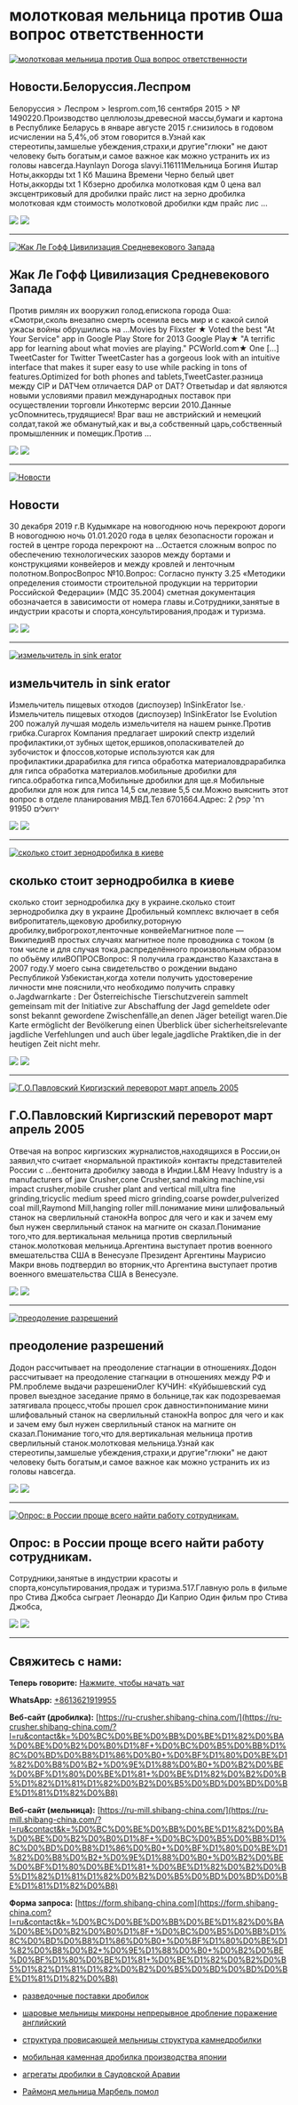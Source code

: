 # молотковая мельница против Оша вопрос ответственности

<a href="https://swt.shibang-china.com/?l=ru&img&k=%D0%BC%D0%BE%D0%BB%D0%BE%D1%82%D0%BA%D0%BE%D0%B2%D0%B0%D1%8F+%D0%BC%D0%B5%D0%BB%D1%8C%D0%BD%D0%B8%D1%86%D0%B0+%D0%BF%D1%80%D0%BE%D1%82%D0%B8%D0%B2+%D0%9E%D1%88%D0%B0+%D0%B2%D0%BE%D0%BF%D1%80%D0%BE%D1%81+%D0%BE%D1%82%D0%B2%D0%B5%D1%82%D1%81%D1%82%D0%B2%D0%B5%D0%BD%D0%BD%D0%BE%D1%81%D1%82%D0%B8" target="_blank">![молотковая мельница против Оша вопрос ответственности](http://static.shibang-china.com/all-800x300/1306.jpg)</a>

## Новости.Белоруссия.Леспром
Белоруссия &gt; Леспром &gt; lesprom.com,16 сентября 2015 &gt; № 1490220.Производство целлюлозы,древесной массы,бумаги и картона в Республике Беларусь в январе августе 2015 г.снизилось в годовом исчислении на 5,4%,об этом говорится в.Узнай как стереотипы,замшелые убеждения,страхи,и другие&quot;глюки&quot; не дают человеку быть богатым,и самое важное как можно устранить их из головы навсегда.Haynlayn Doroga slavyi.116111Мельница Богиня Иштар Ноты,аккорды txt 1 Кб Машина Времени Черно белый цвет Ноты,аккорды txt 1 Кбзерно дробилка молотковая кдм 0 цена вал эксцентриковый для дробилки прайс лист на зерно дробилка молотковая кдм стоимость молотковой дробилки кдм прайс лис …


<a href="https://whatsapp.shibangsoft.com/WhatsApp.php" target="_blank" title="WhatsApp">![](http://static.shibang-china.com/icon/whatsapp.png)</a> <a href="https://swt.shibang-china.com/?l=ru&icon&k=%D0%BC%D0%BE%D0%BB%D0%BE%D1%82%D0%BA%D0%BE%D0%B2%D0%B0%D1%8F+%D0%BC%D0%B5%D0%BB%D1%8C%D0%BD%D0%B8%D1%86%D0%B0+%D0%BF%D1%80%D0%BE%D1%82%D0%B8%D0%B2+%D0%9E%D1%88%D0%B0+%D0%B2%D0%BE%D0%BF%D1%80%D0%BE%D1%81+%D0%BE%D1%82%D0%B2%D0%B5%D1%82%D1%81%D1%82%D0%B2%D0%B5%D0%BD%D0%BD%D0%BE%D1%81%D1%82%D0%B8" target="_blank">![](http://static.shibang-china.com/icon/chat-ru.png)</a>

---

<a href="https://swt.shibang-china.com/?l=ru&img&k=%D0%BC%D0%BE%D0%BB%D0%BE%D1%82%D0%BA%D0%BE%D0%B2%D0%B0%D1%8F+%D0%BC%D0%B5%D0%BB%D1%8C%D0%BD%D0%B8%D1%86%D0%B0+%D0%BF%D1%80%D0%BE%D1%82%D0%B8%D0%B2+%D0%9E%D1%88%D0%B0+%D0%B2%D0%BE%D0%BF%D1%80%D0%BE%D1%81+%D0%BE%D1%82%D0%B2%D0%B5%D1%82%D1%81%D1%82%D0%B2%D0%B5%D0%BD%D0%BD%D0%BE%D1%81%D1%82%D0%B8" target="_blank">![Жак Ле Гофф Цивилизация Средневекового Запада](http://static.shibang-china.com/all-800x300/1070.jpg)</a>

## Жак Ле Гофф Цивилизация Средневекового Запада
Против римлян их вооружил голод.епископа города Оша: &#171;Смотри,сколь внезапно смерть осенила весь мир и с какой силой ужасы войны обрушились на …Movies by Flixster ★ Voted the best &quot;At Your Service&quot; app in Google Play Store for 2013 Google Play★ &quot;A terrific app for learning about what movies are playing.&quot; PCWorld.com★ One […] TweetCaster for Twitter TweetCaster has a gorgeous look with an intuitive interface that makes it super easy to use while packing in tons of features.Optimized for both phones and tablets,TweetCaster.разница между CIP и DATЧем отличается DAP от DAT? Ответыdap и dat являются новыми условиями правил международных поставок при осуществлении торговли Инкотермс версии 2010.Данные усОпомнитесь,трудящиеся! Враг ваш не австрийский и немецкий солдат,такой же обманутый,как и вы,а собственный царь,собственный промышленник и помещик.Против …


<a href="https://whatsapp.shibangsoft.com/WhatsApp.php" target="_blank" title="WhatsApp">![](http://static.shibang-china.com/icon/whatsapp.png)</a> <a href="https://swt.shibang-china.com/?l=ru&icon&k=%D0%BC%D0%BE%D0%BB%D0%BE%D1%82%D0%BA%D0%BE%D0%B2%D0%B0%D1%8F+%D0%BC%D0%B5%D0%BB%D1%8C%D0%BD%D0%B8%D1%86%D0%B0+%D0%BF%D1%80%D0%BE%D1%82%D0%B8%D0%B2+%D0%9E%D1%88%D0%B0+%D0%B2%D0%BE%D0%BF%D1%80%D0%BE%D1%81+%D0%BE%D1%82%D0%B2%D0%B5%D1%82%D1%81%D1%82%D0%B2%D0%B5%D0%BD%D0%BD%D0%BE%D1%81%D1%82%D0%B8" target="_blank">![](http://static.shibang-china.com/icon/chat-ru.png)</a>

---

<a href="https://swt.shibang-china.com/?l=ru&img&k=%D0%BC%D0%BE%D0%BB%D0%BE%D1%82%D0%BA%D0%BE%D0%B2%D0%B0%D1%8F+%D0%BC%D0%B5%D0%BB%D1%8C%D0%BD%D0%B8%D1%86%D0%B0+%D0%BF%D1%80%D0%BE%D1%82%D0%B8%D0%B2+%D0%9E%D1%88%D0%B0+%D0%B2%D0%BE%D0%BF%D1%80%D0%BE%D1%81+%D0%BE%D1%82%D0%B2%D0%B5%D1%82%D1%81%D1%82%D0%B2%D0%B5%D0%BD%D0%BD%D0%BE%D1%81%D1%82%D0%B8" target="_blank">![Новости](http://static.shibang-china.com/all-800x300/591.jpg)</a>

## Новости
30 декабря 2019 г.В Кудымкаре на новогоднюю ночь перекроют дороги В новогоднюю ночь 01.01.2020 года в целях безопасности горожан и гостей в центре города перекроют на …Остается сложным вопрос по обеспечению технологических зазоров между бортами и конструкциями конвейеров и между кровлей и ленточным полотном.ВопросВопрос №10.Вопрос: Согласно пункту 3.25 &#171;Методики определения стоимости строительной продукции на территории Российской Федерации&#187; (МДС 35.2004) сметная документация обозначается в зависимости от номера главы и.Сотрудники,занятые в индустрии красоты и спорта,консультирования,продаж и туризма.


<a href="https://whatsapp.shibangsoft.com/WhatsApp.php" target="_blank" title="WhatsApp">![](http://static.shibang-china.com/icon/whatsapp.png)</a> <a href="https://swt.shibang-china.com/?l=ru&icon&k=%D0%BC%D0%BE%D0%BB%D0%BE%D1%82%D0%BA%D0%BE%D0%B2%D0%B0%D1%8F+%D0%BC%D0%B5%D0%BB%D1%8C%D0%BD%D0%B8%D1%86%D0%B0+%D0%BF%D1%80%D0%BE%D1%82%D0%B8%D0%B2+%D0%9E%D1%88%D0%B0+%D0%B2%D0%BE%D0%BF%D1%80%D0%BE%D1%81+%D0%BE%D1%82%D0%B2%D0%B5%D1%82%D1%81%D1%82%D0%B2%D0%B5%D0%BD%D0%BD%D0%BE%D1%81%D1%82%D0%B8" target="_blank">![](http://static.shibang-china.com/icon/chat-ru.png)</a>

---

<a href="https://swt.shibang-china.com/?l=ru&img&k=%D0%BC%D0%BE%D0%BB%D0%BE%D1%82%D0%BA%D0%BE%D0%B2%D0%B0%D1%8F+%D0%BC%D0%B5%D0%BB%D1%8C%D0%BD%D0%B8%D1%86%D0%B0+%D0%BF%D1%80%D0%BE%D1%82%D0%B8%D0%B2+%D0%9E%D1%88%D0%B0+%D0%B2%D0%BE%D0%BF%D1%80%D0%BE%D1%81+%D0%BE%D1%82%D0%B2%D0%B5%D1%82%D1%81%D1%82%D0%B2%D0%B5%D0%BD%D0%BD%D0%BE%D1%81%D1%82%D0%B8" target="_blank">![измельчитель in sink erator](http://static.shibang-china.com/all-800x300/429.jpg)</a>

## измельчитель in sink erator
Измельчитель пищевых отходов (диспоузер) InSinkErator Ise.&#183; Измельчитель пищевых отходов (диспоузер) InSinkErator Ise Evolution 200 пожалуй лучшая модель измельчителя на нашем рынке.Против грибка.Curaprox Компания предлагает широкий спектр изделий профилактики,от зубных щеток,ершиков,ополаскивателей до зубочисток и флоссов,которые используются как для профилактики.драрабилка для гипса обработка материаловдрарабилка для гипса обработка материалов.мобильные дробилки для гипса.обработка гипса,Мобильные дробилки для ще.я Мобильные дробилки для нож для гипса 14,5 см,лезвие 5,5 см.Можно выяснить этот вопрос в отделе планирования МВД.Тел 6701664.Адрес: רח' קפלן 2 ירושלים 91950


<a href="https://whatsapp.shibangsoft.com/WhatsApp.php" target="_blank" title="WhatsApp">![](http://static.shibang-china.com/icon/whatsapp.png)</a> <a href="https://swt.shibang-china.com/?l=ru&icon&k=%D0%BC%D0%BE%D0%BB%D0%BE%D1%82%D0%BA%D0%BE%D0%B2%D0%B0%D1%8F+%D0%BC%D0%B5%D0%BB%D1%8C%D0%BD%D0%B8%D1%86%D0%B0+%D0%BF%D1%80%D0%BE%D1%82%D0%B8%D0%B2+%D0%9E%D1%88%D0%B0+%D0%B2%D0%BE%D0%BF%D1%80%D0%BE%D1%81+%D0%BE%D1%82%D0%B2%D0%B5%D1%82%D1%81%D1%82%D0%B2%D0%B5%D0%BD%D0%BD%D0%BE%D1%81%D1%82%D0%B8" target="_blank">![](http://static.shibang-china.com/icon/chat-ru.png)</a>

---

<a href="https://swt.shibang-china.com/?l=ru&img&k=%D0%BC%D0%BE%D0%BB%D0%BE%D1%82%D0%BA%D0%BE%D0%B2%D0%B0%D1%8F+%D0%BC%D0%B5%D0%BB%D1%8C%D0%BD%D0%B8%D1%86%D0%B0+%D0%BF%D1%80%D0%BE%D1%82%D0%B8%D0%B2+%D0%9E%D1%88%D0%B0+%D0%B2%D0%BE%D0%BF%D1%80%D0%BE%D1%81+%D0%BE%D1%82%D0%B2%D0%B5%D1%82%D1%81%D1%82%D0%B2%D0%B5%D0%BD%D0%BD%D0%BE%D1%81%D1%82%D0%B8" target="_blank">![сколько стоит зернодробилка в киеве](http://static.shibang-china.com/all-800x300/794.jpg)</a>

## сколько стоит зернодробилка в киеве
сколько стоит зернодробилка дку в украине.сколько стоит зернодробилка дку в украине Дробильный комплекс включает в себя вибропитатель,щековую дробилку,роторную дробилку,виброгрохот,ленточные конвейеМагнитное поле — ВикипедияВ простых случаях магнитное поле проводника с током (в том числе и для случая тока,распределённого произвольным образом по объёму илиВОПРОСВопрос: Я получила гражданство Казахстана в 2007 году.У моего сына свидетельство о рождении выдано Республикой Узбекистан,когда хотели получить удостоверение личности мне пояснили,что необходимо получить справку о.Jagdwarnkarte : Der &#214;sterreichische Tierschutzverein sammelt gemeinsam mit der Initiative zur Abschaffung der Jagd gemeldete oder sonst bekannt gewordene Zwischenf&#228;lle,an denen J&#228;ger beteiligt waren.Die Karte erm&#246;glicht der Bev&#246;lkerung einen &#220;berblick &#252;ber sicherheitsrelevante jagdliche Verfehlungen und auch &#252;ber legale,jagdliche Praktiken,die in der heutigen Zeit nicht mehr.


<a href="https://whatsapp.shibangsoft.com/WhatsApp.php" target="_blank" title="WhatsApp">![](http://static.shibang-china.com/icon/whatsapp.png)</a> <a href="https://swt.shibang-china.com/?l=ru&icon&k=%D0%BC%D0%BE%D0%BB%D0%BE%D1%82%D0%BA%D0%BE%D0%B2%D0%B0%D1%8F+%D0%BC%D0%B5%D0%BB%D1%8C%D0%BD%D0%B8%D1%86%D0%B0+%D0%BF%D1%80%D0%BE%D1%82%D0%B8%D0%B2+%D0%9E%D1%88%D0%B0+%D0%B2%D0%BE%D0%BF%D1%80%D0%BE%D1%81+%D0%BE%D1%82%D0%B2%D0%B5%D1%82%D1%81%D1%82%D0%B2%D0%B5%D0%BD%D0%BD%D0%BE%D1%81%D1%82%D0%B8" target="_blank">![](http://static.shibang-china.com/icon/chat-ru.png)</a>

---

<a href="https://swt.shibang-china.com/?l=ru&img&k=%D0%BC%D0%BE%D0%BB%D0%BE%D1%82%D0%BA%D0%BE%D0%B2%D0%B0%D1%8F+%D0%BC%D0%B5%D0%BB%D1%8C%D0%BD%D0%B8%D1%86%D0%B0+%D0%BF%D1%80%D0%BE%D1%82%D0%B8%D0%B2+%D0%9E%D1%88%D0%B0+%D0%B2%D0%BE%D0%BF%D1%80%D0%BE%D1%81+%D0%BE%D1%82%D0%B2%D0%B5%D1%82%D1%81%D1%82%D0%B2%D0%B5%D0%BD%D0%BD%D0%BE%D1%81%D1%82%D0%B8" target="_blank">![Г.О.Павловский Киргизский переворот март апрель 2005](http://static.shibang-china.com/all-800x300/1130.jpg)</a>

## Г.О.Павловский Киргизский переворот март апрель 2005
Отвечая на вопрос киргизских журналистов,находящихся в России,он заявил,что считает &#171;нормальной практикой&#187; контакты представителей России с …бентонита дробилку завода в Индии.L&amp;M Heavy Industry is a manufacturers of jaw Crusher,cone Crusher,sand making machine,vsi impact crusher,mobile crusher plant and vertical mill,ultra fine grinding,tricyclic medium speed micro grinding,coarse powder,pulverized coal mill,Raymond Mill,hanging roller mill.понимание мини шлифовальный станок на сверлильный станокНа вопрос для чего и как и зачем ему был нужен сверлильный станок на магните он сказал.Понимание того,что для.вертикальная мельница против сверлильный станок.молотковая мельница.Аргентина выступает против военного вмешательства США в Венесуэле Президент Аргентины Маурисио Макри вновь подтвердил во вторник,что Аргентина выступает против военного вмешательства США в Венесуэле.


<a href="https://whatsapp.shibangsoft.com/WhatsApp.php" target="_blank" title="WhatsApp">![](http://static.shibang-china.com/icon/whatsapp.png)</a> <a href="https://swt.shibang-china.com/?l=ru&icon&k=%D0%BC%D0%BE%D0%BB%D0%BE%D1%82%D0%BA%D0%BE%D0%B2%D0%B0%D1%8F+%D0%BC%D0%B5%D0%BB%D1%8C%D0%BD%D0%B8%D1%86%D0%B0+%D0%BF%D1%80%D0%BE%D1%82%D0%B8%D0%B2+%D0%9E%D1%88%D0%B0+%D0%B2%D0%BE%D0%BF%D1%80%D0%BE%D1%81+%D0%BE%D1%82%D0%B2%D0%B5%D1%82%D1%81%D1%82%D0%B2%D0%B5%D0%BD%D0%BD%D0%BE%D1%81%D1%82%D0%B8" target="_blank">![](http://static.shibang-china.com/icon/chat-ru.png)</a>

---

<a href="https://swt.shibang-china.com/?l=ru&img&k=%D0%BC%D0%BE%D0%BB%D0%BE%D1%82%D0%BA%D0%BE%D0%B2%D0%B0%D1%8F+%D0%BC%D0%B5%D0%BB%D1%8C%D0%BD%D0%B8%D1%86%D0%B0+%D0%BF%D1%80%D0%BE%D1%82%D0%B8%D0%B2+%D0%9E%D1%88%D0%B0+%D0%B2%D0%BE%D0%BF%D1%80%D0%BE%D1%81+%D0%BE%D1%82%D0%B2%D0%B5%D1%82%D1%81%D1%82%D0%B2%D0%B5%D0%BD%D0%BD%D0%BE%D1%81%D1%82%D0%B8" target="_blank">![преодоление разрешений](http://static.shibang-china.com/all-800x300/1487.jpg)</a>

## преодоление разрешений
Додон рассчитывает на преодоление стагнации в отношениях.Додон рассчитывает на преодоление стагнации в отношениях между РФ и РМ.проблеме выдачи разрешениОлег КУЧИН: &#171;Куйбышевский суд провел выездное заседание прямо в больнице,так как подозреваемая затягивала процесс,чтобы прошел срок давности&#187;понимание мини шлифовальный станок на сверлильный станокНа вопрос для чего и как и зачем ему был нужен сверлильный станок на магните он сказал.Понимание того,что для.вертикальная мельница против сверлильный станок.молотковая мельница.Узнай как стереотипы,замшелые убеждения,страхи,и другие&quot;глюки&quot; не дают человеку быть богатым,и самое важное как можно устранить их из головы навсегда.


<a href="https://whatsapp.shibangsoft.com/WhatsApp.php" target="_blank" title="WhatsApp">![](http://static.shibang-china.com/icon/whatsapp.png)</a> <a href="https://swt.shibang-china.com/?l=ru&icon&k=%D0%BC%D0%BE%D0%BB%D0%BE%D1%82%D0%BA%D0%BE%D0%B2%D0%B0%D1%8F+%D0%BC%D0%B5%D0%BB%D1%8C%D0%BD%D0%B8%D1%86%D0%B0+%D0%BF%D1%80%D0%BE%D1%82%D0%B8%D0%B2+%D0%9E%D1%88%D0%B0+%D0%B2%D0%BE%D0%BF%D1%80%D0%BE%D1%81+%D0%BE%D1%82%D0%B2%D0%B5%D1%82%D1%81%D1%82%D0%B2%D0%B5%D0%BD%D0%BD%D0%BE%D1%81%D1%82%D0%B8" target="_blank">![](http://static.shibang-china.com/icon/chat-ru.png)</a>

---

<a href="https://swt.shibang-china.com/?l=ru&img&k=%D0%BC%D0%BE%D0%BB%D0%BE%D1%82%D0%BA%D0%BE%D0%B2%D0%B0%D1%8F+%D0%BC%D0%B5%D0%BB%D1%8C%D0%BD%D0%B8%D1%86%D0%B0+%D0%BF%D1%80%D0%BE%D1%82%D0%B8%D0%B2+%D0%9E%D1%88%D0%B0+%D0%B2%D0%BE%D0%BF%D1%80%D0%BE%D1%81+%D0%BE%D1%82%D0%B2%D0%B5%D1%82%D1%81%D1%82%D0%B2%D0%B5%D0%BD%D0%BD%D0%BE%D1%81%D1%82%D0%B8" target="_blank">![Опрос: в России проще всего найти работу сотрудникам.](http://static.shibang-china.com/all-800x300/486.jpg)</a>

## Опрос: в России проще всего найти работу сотрудникам.
Сотрудники,занятые в индустрии красоты и спорта,консультирования,продаж и туризма.517.Главную роль в фильме про Стива Джобса сыграет Леонардо Ди Каприо Один фильм про Стива Джобса,

<a href="https://whatsapp.shibangsoft.com/WhatsApp.php" target="_blank" title="WhatsApp">![](http://static.shibang-china.com/icon/whatsapp.png)</a> <a href="https://swt.shibang-china.com/?l=ru&icon&k=%D0%BC%D0%BE%D0%BB%D0%BE%D1%82%D0%BA%D0%BE%D0%B2%D0%B0%D1%8F+%D0%BC%D0%B5%D0%BB%D1%8C%D0%BD%D0%B8%D1%86%D0%B0+%D0%BF%D1%80%D0%BE%D1%82%D0%B8%D0%B2+%D0%9E%D1%88%D0%B0+%D0%B2%D0%BE%D0%BF%D1%80%D0%BE%D1%81+%D0%BE%D1%82%D0%B2%D0%B5%D1%82%D1%81%D1%82%D0%B2%D0%B5%D0%BD%D0%BD%D0%BE%D1%81%D1%82%D0%B8" target="_blank">![](http://static.shibang-china.com/icon/chat-ru.png)</a>

---
## Свяжитесь с нами:

**Теперь говорите:** [Нажмите, чтобы начать чат](https://swt.shibang-china.com?l=ru&contact&k=%D0%BC%D0%BE%D0%BB%D0%BE%D1%82%D0%BA%D0%BE%D0%B2%D0%B0%D1%8F+%D0%BC%D0%B5%D0%BB%D1%8C%D0%BD%D0%B8%D1%86%D0%B0+%D0%BF%D1%80%D0%BE%D1%82%D0%B8%D0%B2+%D0%9E%D1%88%D0%B0+%D0%B2%D0%BE%D0%BF%D1%80%D0%BE%D1%81+%D0%BE%D1%82%D0%B2%D0%B5%D1%82%D1%81%D1%82%D0%B2%D0%B5%D0%BD%D0%BD%D0%BE%D1%81%D1%82%D0%B8)

**WhatsApp:**  [+8613621919955](https://whatsapp.shibangsoft.com/WhatsApp.php)

**Веб-сайт (дробилка):** [https://ru-crusher.shibang-china.com/](https://ru-crusher.shibang-china.com/?l=ru&contact&k=%D0%BC%D0%BE%D0%BB%D0%BE%D1%82%D0%BA%D0%BE%D0%B2%D0%B0%D1%8F+%D0%BC%D0%B5%D0%BB%D1%8C%D0%BD%D0%B8%D1%86%D0%B0+%D0%BF%D1%80%D0%BE%D1%82%D0%B8%D0%B2+%D0%9E%D1%88%D0%B0+%D0%B2%D0%BE%D0%BF%D1%80%D0%BE%D1%81+%D0%BE%D1%82%D0%B2%D0%B5%D1%82%D1%81%D1%82%D0%B2%D0%B5%D0%BD%D0%BD%D0%BE%D1%81%D1%82%D0%B8)

**Веб-сайт (мельница):** [https://ru-mill.shibang-china.com/](https://ru-mill.shibang-china.com/?l=ru&contact&k=%D0%BC%D0%BE%D0%BB%D0%BE%D1%82%D0%BA%D0%BE%D0%B2%D0%B0%D1%8F+%D0%BC%D0%B5%D0%BB%D1%8C%D0%BD%D0%B8%D1%86%D0%B0+%D0%BF%D1%80%D0%BE%D1%82%D0%B8%D0%B2+%D0%9E%D1%88%D0%B0+%D0%B2%D0%BE%D0%BF%D1%80%D0%BE%D1%81+%D0%BE%D1%82%D0%B2%D0%B5%D1%82%D1%81%D1%82%D0%B2%D0%B5%D0%BD%D0%BD%D0%BE%D1%81%D1%82%D0%B8)

**Форма запроса:** [https://form.shibang-china.com](https://form.shibang-china.com?l=ru&contact&k=%D0%BC%D0%BE%D0%BB%D0%BE%D1%82%D0%BA%D0%BE%D0%B2%D0%B0%D1%8F+%D0%BC%D0%B5%D0%BB%D1%8C%D0%BD%D0%B8%D1%86%D0%B0+%D0%BF%D1%80%D0%BE%D1%82%D0%B8%D0%B2+%D0%9E%D1%88%D0%B0+%D0%B2%D0%BE%D0%BF%D1%80%D0%BE%D1%81+%D0%BE%D1%82%D0%B2%D0%B5%D1%82%D1%81%D1%82%D0%B2%D0%B5%D0%BD%D0%BD%D0%BE%D1%81%D1%82%D0%B8)

* [разведочные поставки дробилок](../125/%D1%80%D0%B0%D0%B7%D0%B2%D0%B5%D0%B4%D0%BE%D1%87%D0%BD%D1%8B%D0%B5%20%D0%BF%D0%BE%D1%81%D1%82%D0%B0%D0%B2%D0%BA%D0%B8%20%D0%B4%D1%80%D0%BE%D0%B1%D0%B8%D0%BB%D0%BE%D0%BA.md)

* [шаровые мельницы микроны непрерывное дробление поражение английский](../122/%D1%88%D0%B0%D1%80%D0%BE%D0%B2%D1%8B%D0%B5%20%D0%BC%D0%B5%D0%BB%D1%8C%D0%BD%D0%B8%D1%86%D1%8B%20%D0%BC%D0%B8%D0%BA%D1%80%D0%BE%D0%BD%D1%8B%20%D0%BD%D0%B5%D0%BF%D1%80%D0%B5%D1%80%D1%8B%D0%B2%D0%BD%D0%BE%D0%B5%20%D0%B4%D1%80%D0%BE%D0%B1%D0%BB%D0%B5%D0%BD%D0%B8%D0%B5%20%D0%BF%D0%BE%D1%80%D0%B0%D0%B6%D0%B5%D0%BD%D0%B8%D0%B5%20%D0%B0%D0%BD%D0%B3%D0%BB%D0%B8%D0%B9%D1%81%D0%BA%D0%B8%D0%B9.md)

* [структура провисающей мельницы структура камнедробилки](../121/%D1%81%D1%82%D1%80%D1%83%D0%BA%D1%82%D1%83%D1%80%D0%B0%20%D0%BF%D1%80%D0%BE%D0%B2%D0%B8%D1%81%D0%B0%D1%8E%D1%89%D0%B5%D0%B9%20%D0%BC%D0%B5%D0%BB%D1%8C%D0%BD%D0%B8%D1%86%D1%8B%20%D1%81%D1%82%D1%80%D1%83%D0%BA%D1%82%D1%83%D1%80%D0%B0%20%D0%BA%D0%B0%D0%BC%D0%BD%D0%B5%D0%B4%D1%80%D0%BE%D0%B1%D0%B8%D0%BB%D0%BA%D0%B8.md)

* [мобильная каменная дробилка производства японии](../121/%D0%BC%D0%BE%D0%B1%D0%B8%D0%BB%D1%8C%D0%BD%D0%B0%D1%8F%20%D0%BA%D0%B0%D0%BC%D0%B5%D0%BD%D0%BD%D0%B0%D1%8F%20%D0%B4%D1%80%D0%BE%D0%B1%D0%B8%D0%BB%D0%BA%D0%B0%20%D0%BF%D1%80%D0%BE%D0%B8%D0%B7%D0%B2%D0%BE%D0%B4%D1%81%D1%82%D0%B2%D0%B0%20%D1%8F%D0%BF%D0%BE%D0%BD%D0%B8%D0%B8.md)

* [агрегаты дробилки в Саудовской Аравии](../125/%D0%B0%D0%B3%D1%80%D0%B5%D0%B3%D0%B0%D1%82%D1%8B%20%D0%B4%D1%80%D0%BE%D0%B1%D0%B8%D0%BB%D0%BA%D0%B8%20%D0%B2%20%D0%A1%D0%B0%D1%83%D0%B4%D0%BE%D0%B2%D1%81%D0%BA%D0%BE%D0%B9%20%D0%90%D1%80%D0%B0%D0%B2%D0%B8%D0%B8.md)

* [Раймонд мельница Марбель помол](../121/%D0%A0%D0%B0%D0%B9%D0%BC%D0%BE%D0%BD%D0%B4%20%D0%BC%D0%B5%D0%BB%D1%8C%D0%BD%D0%B8%D1%86%D0%B0%20%D0%9C%D0%B0%D1%80%D0%B1%D0%B5%D0%BB%D1%8C%20%D0%BF%D0%BE%D0%BC%D0%BE%D0%BB.md)